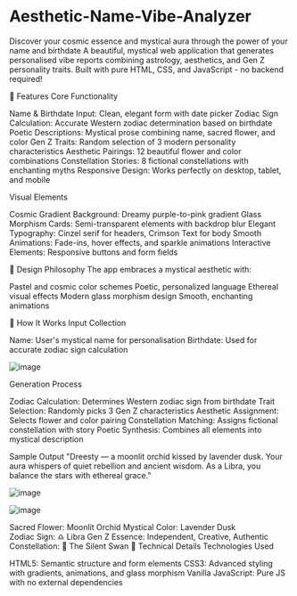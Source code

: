 # Aesthetic-Name-Vibe-Analyzer
Discover your cosmic essence and mystical aura through the power of your name and birthdate
A beautiful, mystical web application that generates personalised vibe reports combining astrology, aesthetics, and Gen Z personality traits. Built with pure HTML, CSS, and JavaScript - no backend required!

🌙 Features
Core Functionality

Name & Birthdate Input: Clean, elegant form with date picker
Zodiac Sign Calculation: Accurate Western zodiac determination based on birthdate
Poetic Descriptions: Mystical prose combining name, sacred flower, and color
Gen Z Traits: Random selection of 3 modern personality characteristics
Aesthetic Pairings: 12 beautiful flower and color combinations
Constellation Stories: 8 fictional constellations with enchanting myths
Responsive Design: Works perfectly on desktop, tablet, and mobile

Visual Elements

Cosmic Gradient Background: Dreamy purple-to-pink gradient
Glass Morphism Cards: Semi-transparent elements with backdrop blur
Elegant Typography: Cinzel serif for headers, Crimson Text for body
Smooth Animations: Fade-ins, hover effects, and sparkle animations
Interactive Elements: Responsive buttons and form fields

🎨 Design Philosophy
The app embraces a mystical aesthetic with:

Pastel and cosmic color schemes
Poetic, personalized language
Ethereal visual effects
Modern glass morphism design
Smooth, enchanting animations

💫 How It Works
Input Collection

Name: User's mystical name for personalisation
Birthdate: Used for accurate zodiac sign calculation

![image](https://github.com/user-attachments/assets/98f613d3-6203-422b-a7f1-c701fa3c6c3d)

Generation Process

Zodiac Calculation: Determines Western zodiac sign from birthdate
Trait Selection: Randomly picks 3 Gen Z characteristics
Aesthetic Assignment: Selects flower and color pairing
Constellation Matching: Assigns fictional constellation with story
Poetic Synthesis: Combines all elements into mystical description

Sample Output
"Dreesty — a moonlit orchid kissed by lavender dusk. Your aura whispers 
of quiet rebellion and ancient wisdom. As a Libra, you balance the 
stars with ethereal grace."

![image](https://github.com/user-attachments/assets/e7137211-e057-4d00-83f5-80046696fc1e)

![image](https://github.com/user-attachments/assets/43292c67-d46c-438c-a990-1c26f0cecd1f)


Sacred Flower: Moonlit Orchid
Mystical Color: Lavender Dusk  
Zodiac Sign: ♎ Libra
Gen Z Essence: Independent, Creative, Authentic
Constellation: 🦢 The Silent Swan
🌟 Technical Details
Technologies Used

HTML5: Semantic structure and form elements
CSS3: Advanced styling with gradients, animations, and glass morphism
Vanilla JavaScript: Pure JS with no external dependencies
